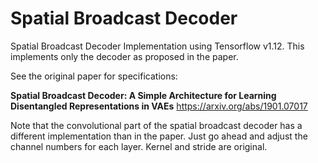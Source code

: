 # Spatial Broadcast Decoder
Spatial Broadcast Decoder Implementation using Tensorflow v1.12. This implements only the decoder as proposed in the paper.

See the original paper for specifications:

**Spatial Broadcast Decoder: A Simple Architecture for Learning Disentangled Representations in VAEs**
https://arxiv.org/abs/1901.07017

Note that the convolutional part of the spatial broadcast decoder has a different implementation than in the paper. Just go ahead and adjust the channel numbers for each layer. Kernel and stride are original.
